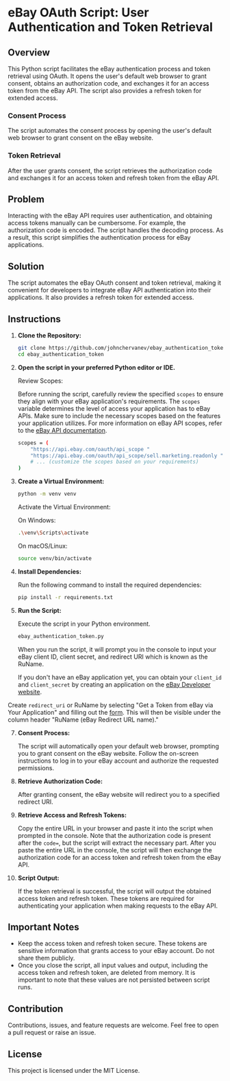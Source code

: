 # eBay OAuth Script: User Authentication and Token Retrieval

## Overview

This Python script facilitates the eBay authentication process and token retrieval using OAuth. It opens the user's default web browser to grant consent, obtains an authorization code, and exchanges it for an access token from the eBay API. The script also provides a refresh token for extended access.

### Consent Process

The script automates the consent process by opening the user's default web browser to grant consent on the eBay website.

### Token Retrieval

After the user grants consent, the script retrieves the authorization code and exchanges it for an access token and refresh token from the eBay API.

## Problem

Interacting with the eBay API requires user authentication, and obtaining access tokens manually can be cumbersome. For example, the authorization code is encoded. The script handles the decoding process. As a result, this script simplifies the authentication process for eBay applications.

## Solution

The script automates the eBay OAuth consent and token retrieval, making it convenient for developers to integrate eBay API authentication into their applications. It also provides a refresh token for extended access.

## Instructions

1. **Clone the Repository:**

    ```bash
    git clone https://github.com/johnchervanev/ebay_authentication_token
    cd ebay_authentication_token
    ```

2. **Open the script in your preferred Python editor or IDE.**

    Review Scopes:

    Before running the script, carefully review the specified `scopes` to ensure they align with your eBay application's requirements. The `scopes` variable determines the level of access your application has to eBay APIs. Make sure to include the necessary scopes based on the features your application utilizes. For more information on eBay API scopes, refer to the [eBay API documentation](https://developer.ebay.com/tools/api-scopes).

    ```bash
    scopes = (
        "https://api.ebay.com/oauth/api_scope "
        "https://api.ebay.com/oauth/api_scope/sell.marketing.readonly "
        # ... (customize the scopes based on your requirements)
    )
    ```

3. **Create a Virtual Environment:**

    ```bash
    python -m venv venv
    ```

    Activate the Virtual Environment:

    On Windows:

    ```bash
    .\venv\Scripts\activate
    ```

    On macOS/Linux:

    ```bash
    source venv/bin/activate
    ```

4. **Install Dependencies:**

    Run the following command to install the required dependencies:

    ```bash
    pip install -r requirements.txt
    ```

5. **Run the Script:**

    Execute the script in your Python environment.

    ```bash
    ebay_authentication_token.py
    ```

    When you run the script, it will prompt you in the console to input your eBay client ID, client secret, and redirect URI which is known as the RuName.

    If you don't have an eBay application yet, you can obtain your `client_id` and `client_secret` by creating an application on the [eBay Developer website](https://developer.ebay.com/my/keys).

Create `redirect_uri` or RuName by selecting "Get a Token from eBay via Your Application" and filling out the [form](https://developer.ebay.com/my/auth/?env=production&index=0). This will then be visible under the column header "RuName (eBay Redirect URL name)."

7. **Consent Process:**

    The script will automatically open your default web browser, prompting you to grant consent on the eBay website. Follow the on-screen instructions to log in to your eBay account and authorize the requested permissions.

8. **Retrieve Authorization Code:**

    After granting consent, the eBay website will redirect you to a specified redirect URI.

9. **Retrieve Access and Refresh Tokens:**

    Copy the entire URL in your browser and paste it into the script when prompted in the console. Note that the authorization code is present after the `code=`, but the script will extract the necessary part. After you paste the entire URL in the console, the script will then exchange the authorization code for an access token and refresh token from the eBay API.

10. **Script Output:**

    If the token retrieval is successful, the script will output the obtained access token and refresh token. These tokens are required for authenticating your application when making requests to the eBay API.

## Important Notes

- Keep the access token and refresh token secure. These tokens are sensitive information that grants access to your eBay account. Do not share them publicly.
- Once you close the script, all input values and output, including the access token and refresh token, are deleted from memory. It is important to note that these values are not persisted between script runs.

## Contribution

Contributions, issues, and feature requests are welcome. Feel free to open a pull request or raise an issue.

## License

This project is licensed under the MIT License.

